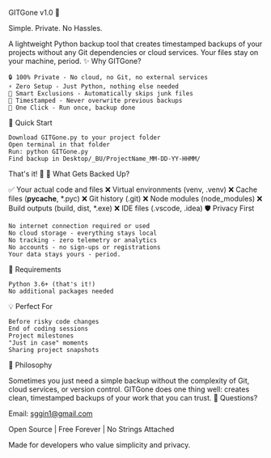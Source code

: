 GITGone v1.0 🚀

Simple. Private. No Hassles.

A lightweight Python backup tool that creates timestamped backups of your projects without any Git dependencies or cloud services. Your files stay on your machine, period.
✨ Why GITGone?

    🔒 100% Private - No cloud, no Git, no external services
    ⚡ Zero Setup - Just Python, nothing else needed
    🧹 Smart Exclusions - Automatically skips junk files
    📅 Timestamped - Never overwrite previous backups
    🎯 One Click - Run once, backup done

🚀 Quick Start

    Download GITGone.py to your project folder
    Open terminal in that folder
    Run: python GITGone.py
    Find backup in Desktop/_BU/ProjectName_MM-DD-YY-HHMM/

That's it! 🎉
📁 What Gets Backed Up?

✅ Your actual code and files
❌ Virtual environments (venv, .venv)
❌ Cache files (__pycache__, *.pyc)
❌ Git history (.git)
❌ Node modules (node_modules)
❌ Build outputs (build, dist, *.exe)
❌ IDE files (.vscode, .idea)
🛡️ Privacy First

    No internet connection required or used
    No cloud storage - everything stays local
    No tracking - zero telemetry or analytics
    No accounts - no sign-ups or registrations
    Your data stays yours - period.

🔧 Requirements

    Python 3.6+ (that's it!)
    No additional packages needed

💡 Perfect For

    Before risky code changes
    End of coding sessions
    Project milestones
    "Just in case" moments
    Sharing project snapshots

🎯 Philosophy

Sometimes you just need a simple backup without the complexity of Git, cloud services, or version control. GITGone does one thing well: creates clean, timestamped backups of your work that you can trust.
📧 Questions?

Email: sggin1@gmail.com

Open Source | Free Forever | No Strings Attached

Made for developers who value simplicity and privacy.
